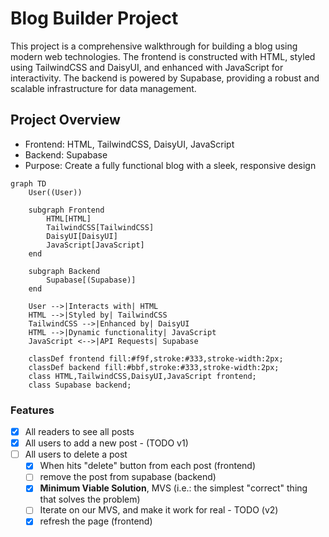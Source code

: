 # Blog Builder Project

This project is a comprehensive walkthrough for building a blog using modern web technologies. The frontend is constructed with HTML, styled using TailwindCSS and DaisyUI, and enhanced with JavaScript for interactivity. The backend is powered by Supabase, providing a robust and scalable infrastructure for data management.

## Project Overview

- Frontend: HTML, TailwindCSS, DaisyUI, JavaScript
- Backend: Supabase
- Purpose: Create a fully functional blog with a sleek, responsive design

```mermaid
graph TD
    User((User))
    
    subgraph Frontend
        HTML[HTML]
        TailwindCSS[TailwindCSS]
        DaisyUI[DaisyUI]
        JavaScript[JavaScript]
    end
    
    subgraph Backend
        Supabase[(Supabase)]
    end
    
    User -->|Interacts with| HTML
    HTML -->|Styled by| TailwindCSS
    TailwindCSS -->|Enhanced by| DaisyUI
    HTML -->|Dynamic functionality| JavaScript
    JavaScript <-->|API Requests| Supabase
    
    classDef frontend fill:#f9f,stroke:#333,stroke-width:2px;
    classDef backend fill:#bbf,stroke:#333,stroke-width:2px;
    class HTML,TailwindCSS,DaisyUI,JavaScript frontend;
    class Supabase backend;
```

### Features
- [x] All readers to see all posts
- [x] All users to add a new post - (TODO v1)
- [ ] All users to delete a post
    - [x] When hits "delete" button from each post (frontend)
    - [ ] remove the post from supabase (backend)
    - [x] **Minimum Viable Solution**, MVS (i.e.: the simplest "correct" thing that solves the problem)
    - [ ] Iterate on our MVS, and make it work for real - TODO (v2)
    - [x] refresh the page (frontend)
